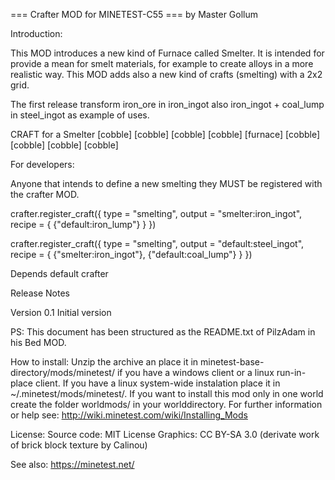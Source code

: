 === Crafter MOD for MINETEST-C55 ===
by Master Gollum

Introduction:

  This MOD introduces a new kind of Furnace called Smelter. 
  It is intended for provide a mean for smelt materials, for 
  example to create alloys in a more realistic way.
  This MOD adds also a new kind of crafts (smelting) with a 
  2x2 grid.


  The first release transform iron_ore in iron_ingot also
  iron_ingot + coal_lump in steel_ingot as example of 
  uses.

  CRAFT for a Smelter
  [cobble] [cobble] [cobble]
  [cobble] [furnace] [cobble] 
  [cobble] [cobble] [cobble]

For developers:

  Anyone that intends to define a new smelting they MUST 
  be registered with the crafter MOD.

  crafter.register_craft({
	  type = "smelting",
	  output = "smelter:iron_ingot",
	  recipe = {
      {"default:iron_lump"}
    }
  })

  crafter.register_craft({
	  type = "smelting",
	  output = "default:steel_ingot",
	  recipe = {
      {"smelter:iron_ingot"},
      {"default:coal_lump"}
    }
  })

Depends
  default
  crafter


Release Notes

  Version 0.1
     Initial version

PS: This document has been structured as the README.txt of PilzAdam in 
    his Bed MOD.

How to install:
  Unzip the archive an place it in minetest-base-directory/mods/minetest/
  if you have a windows client or a linux run-in-place client. If you 
  have a linux system-wide instalation place it in 
  ~/.minetest/mods/minetest/.
  If you want to install this mod only in one world create the folder
  worldmods/ in your worlddirectory.
  For further information or help see:
    http://wiki.minetest.com/wiki/Installing_Mods


License:
Source code: MIT License
Graphics: CC BY-SA 3.0 (derivate work of brick block texture by Calinou)

See also:
https://minetest.net/
